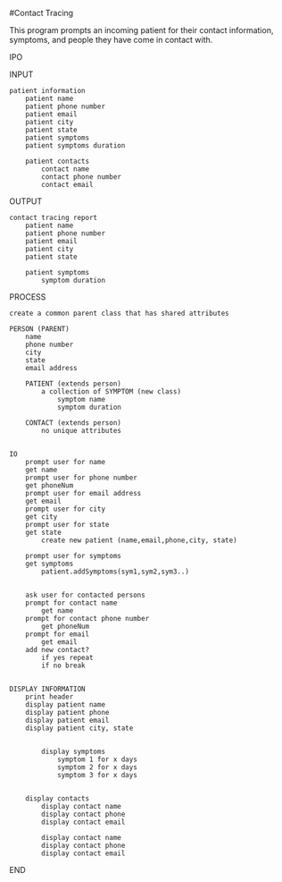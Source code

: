 #Contact Tracing

This program prompts an incoming patient for their contact information, symptoms, and people they have come in contact with.




IPO

INPUT
    
    patient information
        patient name
        patient phone number
        patient email
        patient city
        patient state
        patient symptoms
        patient symptoms duration
        
        patient contacts
            contact name
            contact phone number
            contact email
            
            
OUTPUT

    contact tracing report
        patient name
        patient phone number
        patient email
        patient city
        patient state
        
        patient symptoms
            symptom duration
            
            
PROCESS

    create a common parent class that has shared attributes
    
    PERSON (PARENT)
        name
        phone number
        city 
        state
        email address
        
        PATIENT (extends person)
            a collection of SYMPTOM (new class)
                symptom name
                symptom duration
                
        CONTACT (extends person)
            no unique attributes
            
            
    IO
        prompt user for name
        get name
        prompt user for phone number
        get phoneNum
        prompt user for email address
        get email
        prompt user for city
        get city
        prompt user for state
        get state
            create new patient (name,email,phone,city, state)
        
        prompt user for symptoms
        get symptoms
            patient.addSymptoms(sym1,sym2,sym3..)
        
           
        ask user for contacted persons
        prompt for contact name
            get name
        prompt for contact phone number
            get phoneNum
        prompt for email
            get email
        add new contact?
            if yes repeat
            if no break
            
            
    DISPLAY INFORMATION
        print header
        display patient name
        display patient phone
        display patient email
        display patient city, state
        
        
            display symptoms
                symptom 1 for x days
                symptom 2 for x days
                symptom 3 for x days
                
                
        display contacts
            display contact name
            display contact phone
            display contact email
            
            display contact name
            display contact phone
            display contact email
            
END                      
            
            
            
            